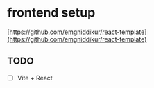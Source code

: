 # frontend setup

[https://github.com/emgniddikur/react-template](https://github.com/emgniddikur/react-template)

## TODO

- [ ] Vite + React
